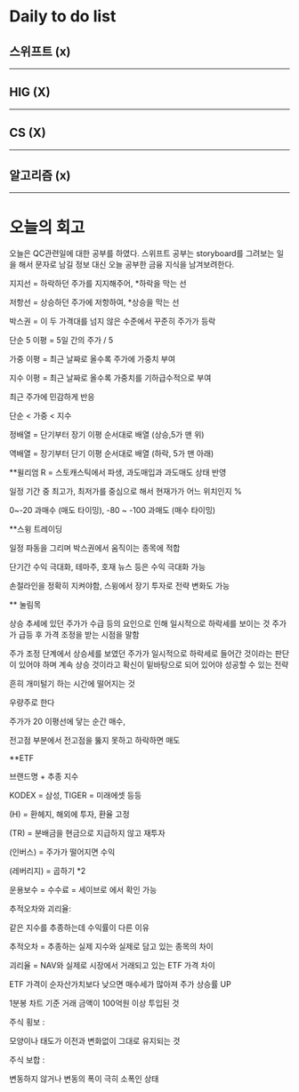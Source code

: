 # Daily to do list
## 스위프트 (x)   

- - -
## HIG (X)   

-- - -
## CS (X)   

- - -
## 알고리즘 (x)   

---------
# 오늘의 회고
오늘은 QC관련일에 대한 공부를 하였다. 스위프트 공부는 storyboard를 그려보는 일을 해서 문자로 남길 정보 대신 오늘 공부한 금융 지식을 남겨보려한다.

지지선 = 하락하던 주가를 지지해주어, *하락을 막는 선

저항선 = 상승하던 주가에 저항하여, *상승을 막는 선

박스권 = 이 두 가격대를 넘지 않은 수준에서 꾸준히 주가가 등락

단순 5 이평 = 5일 간의 주가 / 5

가중 이평 = 최근 날짜로 올수록 주가에 가중치 부여

지수 이평 = 최근 날짜로 올수록 가중치를 기하급수적으로 부여

최근 주가에 민감하게 반응

단순 < 가중 < 지수

정배열 = 단기부터 장기 이평 순서대로 배열 (상승,5가 맨 위)

역배열 = 장기부터 단기 이평 순서대로 배열 (하락, 5가 맨 아래)

**윌리엄 R = 스토캐스틱에서 파생, 과도매입과 과도매도 상태 반영

일정 기간 중 최고가, 최저가를 중심으로 해서 현재가가 어느 위치인지 %

0~-20 과매수 (매도 타이밍), -80 ~ -100 과매도 (매수 타이밍)

**스윙 트레이딩

일정 파동을 그리며 박스권에서 움직이는 종목에 적합

단기간 수익 극대화, 테마주, 호재 뉴스 등은 수익 극대화 가능

손절라인을 정확히 지켜야함, 스윙에서 장기 투자로 전략 변화도 가능

** 눌림목

상승 추세에 있던 주가가 수급 등의 요인으로 인해 일시적으로 하락세를 보이는 것 주가가 급등 후 가격 조정을 받는 시점을 말함

주가 조정 단계에서 상승세를 보였던 주가가 일시적으로 하락세로 들어간 것이라는 판단이 있어야 하며 계속 상승 것이라고 확신이 밑바탕으로 되어 있어야 성공할 수 있는 전략

흔히 개미털기 하는 시간에 떨어지는 것

우량주로 한다

주가가 20 이평선에 닿는 순간 매수,

전고점 부분에서 전고점을 뚫지 못하고 하락하면 매도

**ETF

브랜드명 + 추종 지수

KODEX = 삼성, TIGER = 미래에셋 등등

(H) = 환헤지, 해외에 투자, 환율 고정

(TR) = 분배금을 현금으로 지급하지 않고 재투자

(인버스) = 주가가 떨어지면 수익

(레버리지) = 곱하기 *2

운용보수 = 수수료 = 세이브로 에서 확인 가능

추적오차와 괴리율:

같은 지수를 추종하는데 수익률이 다른 이유

추적오차 = 추종하는 실제 지수와 실제로 담고 있는 종목의 차이

괴리율 = NAV와 실제로 시장에서 거래되고 있는 ETF 가격 차이

ETF 가격이 순자산가치보다 낮으면 매수세가 많아져 주가 상승률 UP

1분봉 차트 기준 거래 금액이 100억원 이상 투입된 것

주식 횡보 :

모양이나 태도가 이전과 변화없이 그대로 유지되는 것

주식 보합 :

변동하지 않거나 변동의 폭이 극히 소폭인 상태
